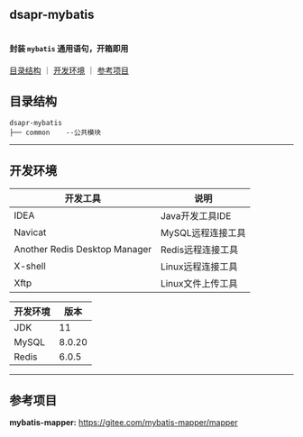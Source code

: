 ## dsapr-mybatis

<p align=center>
  <a href="#">
    <img src="https://gitee.com/dsapr/dsapr-mybatis/raw/master/logo.jpg" alt="" style="border-radius: 50%">
  </a>
</p>

#### 封装 `mybatis` 通用语句，开箱即用

[目录结构](#目录结构) ｜ [开发环境](#开发环境) ｜ [参考项目](#参考项目)

## 目录结构

```
dsapr-mybatis
├── common    --公共模块
```

--------------------------------
## 开发环境

|开发工具|说明|
|-|-|
|IDEA|Java开发工具IDE|
|Navicat|MySQL远程连接工具|
|Another Redis Desktop Manager|Redis远程连接工具|
|X-shell|Linux远程连接工具|
|Xftp|Linux文件上传工具|

|开发环境|版本|
|-|-|
|JDK|11|
|MySQL|8.0.20|
|Redis|6.0.5|

--------------------------------
## 参考项目
**mybatis-mapper:** https://gitee.com/mybatis-mapper/mapper